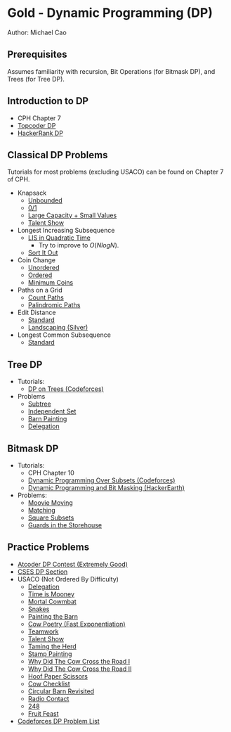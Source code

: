# Gold - Dynamic Programming (DP)
Author: Michael Cao

## Prerequisites
Assumes familiarity with recursion, Bit Operations (for Bitmask DP), and Trees (for Tree DP).

## Introduction to DP
* CPH Chapter 7
* [Topcoder DP](https://www.topcoder.com/community/competitive-programming/tutorials/dynamic-programming-from-novice-to-advanced/)
* [HackerRank DP](https://www.hackerrank.com/topics/dynamic-programming)

## Classical DP Problems
Tutorials for most problems (excluding USACO) can be found on Chapter 7 of CPH.
* Knapsack
	* [Unbounded](https://www.hackerrank.com/challenges/unbounded-knapsack/problem)
	* [0/1](https://www.hackerrank.com/contests/srin-aadc03/challenges/classic-01-knapsack/problem)
	* [Large Capacity + Small Values](https://atcoder.jp/contests/dp/tasks/dp_e)
	* [Talent Show](http://www.usaco.org/index.php?page=viewproblem2&cpid=839)
* Longest Increasing Subsequence
	* [LIS in Quadratic Time](https://leetcode.com/problems/longest-increasing-subsequence/)
		* Try to improve to $O(NlogN)$. 
	* [Sort It Out](http://www.usaco.org/index.php?page=viewproblem2&cpid=865)
* Coin Change
	* [Unordered](https://cses.fi/problemset/task/1635)
	* [Ordered](https://cses.fi/problemset/task/1636)
	* [Minimum Coins](https://cses.fi/problemset/task/1634)
* Paths on a Grid
	* [Count Paths](https://atcoder.jp/contests/dp/tasks/dp_h)
	* [Palindromic Paths](http://www.usaco.org/index.php?page=viewproblem2&cpid=553)
* Edit Distance
	* [Standard](https://www.hackerrank.com/contests/cse-830-homework-3/challenges/edit-distance)
	* [Landscaping (Silver)](http://www.usaco.org/index.php?page=viewproblem2&cpid=126)
* Longest Common Subsequence
	* [Standard](https://leetcode.com/problems/longest-common-subsequence/)

## Tree DP
* Tutorials:
	* [DP on Trees (Codeforces)](https://codeforces.com/blog/entry/20935)
* Problems
	* [Subtree](https://atcoder.jp/contests/dp/tasks/dp_v)
	* [Independent Set](https://atcoder.jp/contests/dp/tasks/dp_p)
	* [Barn Painting](http://www.usaco.org/index.php?page=viewproblem2&cpid=766)
	* [Delegation](http://usaco.org/index.php?page=viewproblem2&cpid=1019)

## Bitmask DP
* Tutorials:
	* CPH Chapter 10
	* [Dynamic Programming Over Subsets (Codeforces)](https://codeforces.com/blog/entry/337)
	*  [Dynamic Programming and Bit Masking (HackerEarth)](https://www.hackerearth.com/practice/algorithms/dynamic-programming/bit-masking/tutorial/)
* Problems:
	* [Moovie Moving](http://www.usaco.org/index.php?page=viewproblem2&cpid=515)
	* [Matching](https://atcoder.jp/contests/dp/tasks/dp_o)
	* [Square Subsets](https://codeforces.com/contest/895/problem/C)
	* [Guards in the Storehouse](https://codeforces.com/problemset/problem/845/F)

## Practice Problems
* [Atcoder DP Contest (Extremely Good)](https://atcoder.jp/contests/dp/tasks)
* [CSES DP Section](https://cses.fi/problemset/list/)
* USACO (Not Ordered By Difficulty)
	* [Delegation](http://www.usaco.org/index.php?page=viewproblem2&cpid=1019)
	* [Time is Mooney](http://www.usaco.org/index.php?page=viewproblem2&cpid=993)
	* [Mortal Cowmbat](http://usaco.org/index.php?page=viewproblem2&cpid=971)
	* [Snakes](http://www.usaco.org/index.php?page=viewproblem2&cpid=945)
	* [Painting the Barn](http://usaco.org/index.php?page=viewproblem2&cpid=923)
	* [Cow Poetry (Fast Exponentiation)](http://usaco.org/index.php?page=viewproblem2&cpid=897)
	* [Teamwork](http://usaco.org/index.php?page=viewproblem2&cpid=863)
	* [Talent Show](http://www.usaco.org/index.php?page=viewproblem2&cpid=839)
	* [Taming the Herd](http://www.usaco.org/index.php?page=viewproblem2&cpid=815)
	* [Stamp Painting](http://www.usaco.org/index.php?page=viewproblem2&cpid=791)
	* [Why Did The Cow Cross the Road I](http://www.usaco.org/index.php?page=viewproblem2&cpid=717)
	* [Why Did The Cow Cross the Road II](http://www.usaco.org/index.php?page=viewproblem2&cpid=718)
	* [Hoof Paper Scissors](http://www.usaco.org/index.php?page=viewproblem2&cpid=694)
	* [Cow Checklist](http://www.usaco.org/index.php?page=viewproblem2&cpid=670)
	* [Circular Barn Revisited](http://www.usaco.org/index.php?page=viewproblem2&cpid=622)
	* [Radio Contact](http://www.usaco.org/index.php?page=viewproblem2&cpid=598)
	* [248](http://www.usaco.org/index.php?page=viewproblem2&cpid=647)
	* [Fruit Feast](http://www.usaco.org/index.php?page=viewproblem2&cpid=574)
* [Codeforces DP Problem List](http://codeforces.com/blog/entry/325)
